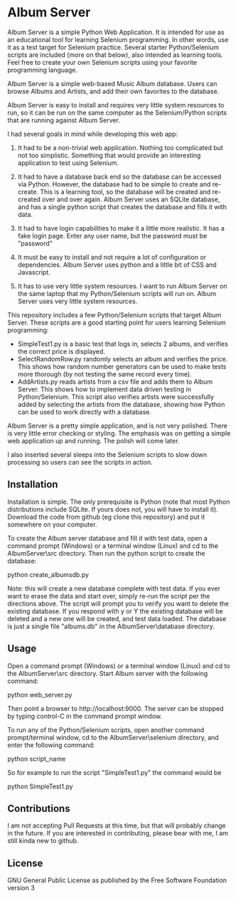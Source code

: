 # Album Server

Album Server is a simple Python Web Application. It is intended for use as an educational tool for learning Selenium programming. In other words, use it as a test target for Selenium practice. Several starter Python/Selenium scripts are included (more on that below), also intended as learning tools. Feel free to create your own Selenium scripts using your favorite programming language.

Album Server is a simple web-based Music Album database. Users can browse Albums and Artists, and add their own favorites to the database.

Album Server is easy to install and requires very little system resources to run, so it can be run on the same computer as the Selenium/Python scripts that are running against Album Server.

I had several goals in mind while developing this web app:

1. It had to be a non-trivial web application. Nothing too complicated but not too simplistic. Something that would provide an interesting application to test using Selenium.
   
2. It had to have a database back end so the database can be accessed via Python. However, the database had to be simple to create and re-create. This is a learning tool, so the database will be created and re-created over and over again. Album Server uses an SQLite database, and has a single python script that creates the database and fills it with data.
   
3. It had to have login capabilities to make it a little more realistic. It has a fake login page. Enter any user name, but the password must be "password"
   
4. It must be easy to install and not require a lot of configuration or dependencies. Album Server uses python and a little bit of CSS and Javascript.
   
5. It has to use very little system resources. I want to run Album Server on the same laptop that my Python/Selenium scripts will run on. Album  Server uses very little system resources.
   
This repository includes a few Python/Selenium scripts that target Album Server. These scripts are a good starting point for users learning Selenium programming:
   
   * SimpleTest1.py is a basic test that logs in, selects 2 albums, and verifies the correct price is displayed.
   * SelectRandomRow.py randomly selects an album and verifies the price. This shows how random number generators can be used to make tests more thorough (by not testing the same record every time).
   * AddArtists.py reads artists from a csv file and adds them to Album Server. This shows how to implement data driven testing in Python/Selenium. This script also verifies artists were successfully added by selecting the artists from the database, showing how Python can be used to work directly with a database.
     
Album Server is a pretty simple application, and is not very polished. There is very little error checking or styling. The emphasis was on getting a simple web application up and running. The polish will come later.

I also inserted several sleeps into the Selenium scripts to slow down processing so users can see the scripts in action.

## Installation

Installation is simple. The only prerequisite is Python (note that most Python distributions include SQLite. If yours does not, you will have to install it). Download  the code from github (eg clone this repository) and put it somewhere on your computer. 

To create the Album server database and fill it with test data, open a command prompt (Windows) or a terminal window (Linux) and cd to the AlbumServer\src directory. Then run the python script to create the database:

  python create_albumsdb.py
  
Note: this will create a new database complete with test data. If you ever want to erase the data and start over, simply re-run the script per the directions above. The script will prompt you to verify you want to delete the existing database. If you respond with y or Y the existing database will be deleted and a new one will be created, and test data loaded. The database is just a single file "albums.db" in the AlbumServer\database directory.

## Usage

Open a command prompt (Windows) or a terminal window (Linux) and cd to the AlbumServer\src directory. Start Album server with the following command:

  python web_server.py
  
Then point a browser to http://localhost:9000. The server can be stopped by typing control-C in the command prompt window.

To run any of the Python/Selenium scripts, open another command prompt/terminal window, cd to the AlbumServer\selenium directory, and enter the following command:

  python script_name
  
So for example to run the script "SimpleTest1.py" the command would be

  python SimpleTest1.py

## Contributions

I am not accepting Pull Requests at this time, but that will probably change in the future. If you are interested in contributing, please bear with me, I am still kinda new to github.

## License
GNU General Public License as published by the Free Software Foundation version 3

